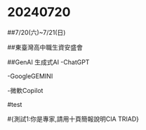 # 20240720
##7/20(六)~7/21(日)

##東臺灣高中職生資安盛會

##GenAI 生成式AI
-ChatGPT

-GoogleGEMINI

-微軟Copilot

#test

#{測試1:你是專家,請用十頁簡報說明CIA TRIAD}















